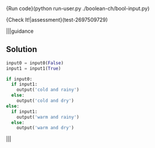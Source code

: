 {Run code}(python run-user.py ./boolean-ch/bool-input.py)

{Check It!|assessment}(test-2697509729)

|||guidance
## Solution
```python
input0 = input0(False)
input1 = input1(True)

if input0:
  if input1:
    output('cold and rainy')
  else:
    output('cold and dry')
else:
  if input1:
    output('warm and rainy')
  else:
    output('warm and dry')
```
|||